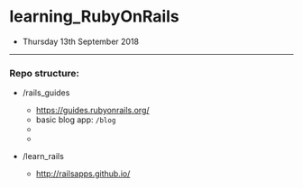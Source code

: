 # learning_RubyOnRails

- Thursday 13th September 2018
---
### **Repo structure**:

- /rails_guides
    - https://guides.rubyonrails.org/
    - basic blog app: `/blog`
    - 
    - 

- /learn_rails
    - http://railsapps.github.io/
